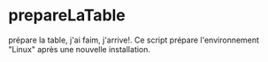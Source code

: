# prepareLaTable
prépare  la table, j'ai faim, j'arrive!. Ce script prépare l'environnement "Linux" après une nouvelle installation.
